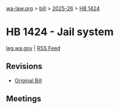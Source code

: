 [wa-law.org](/) > [bill](/bill/) > [2025-26](/bill/2025-26/) > [HB 1424](/bill/2025-26/hb/1424/)

# HB 1424 - Jail system
[leg.wa.gov](https://app.leg.wa.gov/billsummary?BillNumber=1424&Year=2025&Initiative=false) | [RSS Feed](./rss.xml)

## Revisions
* [Original Bill](1/)

## Meetings
